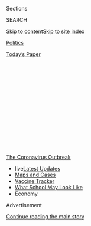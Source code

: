 <div id="app">

<div>

<div>

<div>

<div class="NYTAppHideMasthead css-1q2w90k e1suatyy0">

<div class="section css-ui9rw0 e1suatyy2">

<div class="css-eph4ug er09x8g0">

<div class="css-6n7j50">

</div>

<span class="css-1dv1kvn">Sections</span>

<div class="css-10488qs">

<span class="css-1dv1kvn">SEARCH</span>

</div>

[Skip to content](#site-content)[Skip to site
index](#site-index)

</div>

<div id="masthead-section-label" class="css-1wr3we4 eaxe0e00">

[Politics](https://www.nytimes.com/section/politics)

</div>

<div class="css-10698na e1huz5gh0">

</div>

</div>

<div id="masthead-bar-one" class="section hasLinks css-15hmgas e1csuq9d3">

<div class="css-uqyvli e1csuq9d0">

</div>

<div class="css-1uqjmks e1csuq9d1">

</div>

<div class="css-9e9ivx">

[](https://myaccount.nytimes.com/auth/login?response_type=cookie&client_id=vi)

</div>

<div class="css-1bvtpon e1csuq9d2">

[Today’s
Paper](https://www.nytimes.com/section/todayspaper)

</div>

</div>

</div>

</div>

<div data-aria-hidden="false">

<div id="site-content" data-role="main">

<div>

<div class="css-1aor85t" style="opacity:0.000000001;z-index:-1;visibility:hidden">

<div class="css-1hqnpie">

<div class="css-epjblv">

<span class="css-17xtcya">[Politics](/section/politics)</span><span class="css-x15j1o">|</span><span class="css-fwqvlz">Tensions
Persist Between Trump and Medical Advisers Over the
Coronavirus</span>

</div>

<div class="css-k008qs">

<div class="css-1iwv8en">

<span class="css-18z7m18"></span>

<div>

</div>

</div>

<span class="css-1n6z4y">https://nyti.ms/34aSdpC</span>

<div class="css-1705lsu">

<div class="css-4xjgmj">

<div class="css-4skfbu" data-role="toolbar" data-aria-label="Social Media Share buttons, Save button, and Comments Panel with current comment count" data-testid="share-tools">

  - 
  - 
  - 
  - 
    
    <div class="css-6n7j50">
    
    </div>

  - 

</div>

</div>

</div>

</div>

</div>

</div>

<div id="NYT_TOP_BANNER_REGION" class="css-13pd83m">

<div>

<div id="styln-prism-menu-1592847958612" class="section interactive-content interactive-size-medium css-1edisqu">

<div class="css-17ih8de interactive-body">

<div id="scroll-container" class="css-1gj85ro">

[<span class="styln-title-wrap"><span class="css-1pje3qr">The
Coronavirus</span><span class="css-1pje3qr">
Outbreak</span></span>](https://www.nytimes.com/news-event/coronavirus?action=click&pgtype=Article&state=default&region=TOP_BANNER&context=storylines_menu)

  - <span class="css-kqxiym" data-emphasize="true">live</span>[Latest
    Updates](https://www.nytimes.com/2020/08/01/world/coronavirus-covid-19.html?action=click&pgtype=Article&state=default&region=TOP_BANNER&context=storylines_menu)
  - [Maps and
    Cases](https://www.nytimes.com/interactive/2020/us/coronavirus-us-cases.html?action=click&pgtype=Article&state=default&region=TOP_BANNER&context=storylines_menu)
  - [Vaccine
    Tracker](https://www.nytimes.com/interactive/2020/science/coronavirus-vaccine-tracker.html?action=click&pgtype=Article&state=default&region=TOP_BANNER&context=storylines_menu)
  - [What School May Look
    Like](https://www.nytimes.com/interactive/2020/07/29/us/schools-reopening-coronavirus.html?action=click&pgtype=Article&state=default&region=TOP_BANNER&context=storylines_menu)
  - [Economy](https://www.nytimes.com/live/2020/07/31/business/stock-market-today-coronavirus?action=click&pgtype=Article&state=default&region=TOP_BANNER&context=storylines_menu)

</div>

</div>

</div>

</div>

</div>

<div id="top-wrapper" class="css-1sy8kpn">

<div id="top-slug" class="css-l9onyx">

Advertisement

</div>

[Continue reading the main
story](#after-top)

<div class="ad top-wrapper" style="text-align:center;height:100%;display:block;min-height:250px">

<div id="top" class="place-ad" data-position="top" data-size-key="top">

</div>

</div>

<div id="after-top">

</div>

</div>

<div>

<div id="sponsor-wrapper" class="css-1hyfx7x">

<div id="sponsor-slug" class="css-19vbshk">

Supported by

</div>

[Continue reading the main
story](#after-sponsor)

<div id="sponsor" class="ad sponsor-wrapper" style="text-align:center;height:100%;display:block">

</div>

<div id="after-sponsor">

</div>

</div>

<div class="css-186x18t">

</div>

<div class="css-1vkm6nb ehdk2mb0">

# Tensions Persist Between Trump and Medical Advisers Over the Coronavirus

</div>

The president’s public refusal to wear a mask was the latest way he has
cast doubt on their recommendations.

<div class="css-79elbk" data-testid="photoviewer-wrapper">

<div class="css-z3e15g" data-testid="photoviewer-wrapper-hidden">

</div>

<div class="css-1a48zt4 ehw59r15" data-testid="photoviewer-children">

![<span class="css-16f3y1r e13ogyst0" data-aria-hidden="true">President
Trump on Friday in the Cabinet Room. He has decided to let states choose
whether or not to shut down businesses and public life as they address
medical
needs.</span><span class="css-cnj6d5 e1z0qqy90" itemprop="copyrightHolder"><span class="css-1ly73wi e1tej78p0">Credit...</span><span><span>Doug
Mills/The New York
Times</span></span></span>](https://static01.nyt.com/images/2020/04/03/us/politics/03dc-virus-trump1/merlin_171264774_d842ebd0-d2c8-460c-b6cb-86316fe28fee-articleLarge.jpg?quality=75&auto=webp&disable=upscale)

</div>

</div>

<div class="css-18e8msd">

<div class="css-vp77d3 epjyd6m0">

<div class="css-1baulvz">

By [<span class="css-1baulvz" itemprop="name">Peter
Baker</span>](https://www.nytimes.com/by/peter-baker),
[<span class="css-1baulvz" itemprop="name">Maggie
Haberman</span>](https://www.nytimes.com/by/maggie-haberman) and
[<span class="css-1baulvz last-byline" itemprop="name">James
Glanz</span>](https://www.nytimes.com/by/james-glanz)

</div>

</div>

  - 
    
    <div class="css-ld3wwf e16638kd2">
    
    April 3,
    2020
    
    </div>

  - 
    
    <div class="css-4xjgmj">
    
    <div class="css-d8bdto" data-role="toolbar" data-aria-label="Social Media Share buttons, Save button, and Comments Panel with current comment count" data-testid="share-tools">
    
      - 
      - 
      - 
      - 
        
        <div class="css-6n7j50">
        
        </div>
    
      - 
    
    </div>
    
    </div>

</div>

</div>

<div class="section meteredContent css-1r7ky0e" name="articleBody" itemprop="articleBody">

<div class="css-1fanzo5 StoryBodyCompanionColumn">

<div class="css-53u6y8">

WASHINGTON — Rarely has the schism between President Trump and his own
public health advisers over the coronavirus pandemic been put on display
quite so starkly. Even as he announced a new federal recommendation on
Friday that Americans wear masks when out in public, he immediately
disavowed it: “I am choosing not to do it.”

The striking dichotomy underscored how often Mr. Trump has been at odds
with the medical experts seeking to guide his handling of the outbreak
as well as some of the governors fighting it on the front lines, despite
his move to extend social distancing guidelines through April 30 and his
acknowledgment that the death toll could be staggering.

While the health specialists and some governors press for a more
aggressive, uniform national approach to the virus, the president has
resisted expanding limits on daily life and sought to shift blame to the
states for being unprepared to deal with the coronavirus. While they
sound the alarm and call for more federal action, Mr. Trump has
deflected responsibility and left it to others to take a more aggressive
stance.

Some of the president’s health advisers in recent days have argued that
restrictions on social interaction and economic activity that have shut
down much of the nation need to be expanded to all 50 states and that
more Americans need to adopt them. Mr. Trump, by contrast, has
characterized the crisis as generally limited to hot spots like New
York, California and Michigan and has expressed no support for a
nationwide lockdown. “I would leave it to the governors,” he said on
Friday.

</div>

</div>

<div class="css-1fanzo5 StoryBodyCompanionColumn">

<div class="css-53u6y8">

As hospitals cope with shortages of medical equipment, the
administration on Friday also rewrote the federal government’s stated
mission for its stockpile of supplies to make clear that it sees itself
as playing a secondary role to the states. Where the federal government
once said the stockpile “ensures that the right medicines and supplies
get to those who need the most,” the revised version said the federal
stockpile’s role was merely to “supplement state and local supplies.”

The tension over the scale of the federal response comes as the
president defends his administration’s reaction to the pandemic that has
now infected more than 270,000 people in the United States and has
[killed more
than 7,000](https://www.nytimes.com/interactive/2020/us/coronavirus-us-cases.html).
New polls showed that public support for Mr. Trump’s handling of the
crisis has begun to slip, a worrisome development for a president
seeking re-election in the fall.

Mr. Trump’s decision to take a back seat to the states by leaving it to
them to decide whether to shut down public life and insisting they take
the lead in addressing shortages amounts to a remarkable deference by a
president who typically makes himself the center of the action. It also
contrasts with his own self-description as a wartime president leading a
great battle against an invisible enemy.

It underscores both pragmatic and political imperatives for Mr. Trump,
reflecting a traditional federalist approach that eschews imposing a
one-size-fits-all national standard on states. But it also shows the
president’s desire to blame the governors rather than accept any
responsibility for shortages of ventilators, masks and other critical
supplies.

The most fundamental point of conflict centers over how broadly the
virtual lockdown of many states in the Midwest and on the East and West
Coasts should be expanded. Dr. Anthony S. Fauci, the director of the
National Institute of Allergy and Infectious Diseases, said stay-at-home
orders should be extended to the entire nation.

</div>

</div>

<div class="css-1fanzo5 StoryBodyCompanionColumn">

<div class="css-53u6y8">

“I don’t understand why that’s not happening,” [Dr. Fauci said Thursday
night on
CNN](https://www.cnn.com/2020/04/02/politics/fauci-stay-home-coronavirus-states-cnntv/index.html).
“The tension between federally mandated versus states’ rights to do what
they want is something I don’t want to get into. But if you look at what
is going on in this country, I don’t understand why we’re not doing
that. We really should
be.”

<div id="NYT_MAIN_CONTENT_1_REGION" class="css-9tf9ac">

<div>

<div id="styln-covid-updates-world" class="section interactive-content interactive-size-medium css-1ftcdic">

<div class="css-17ih8de interactive-body">

<div id="styln-briefing-block" data-asset-id="QXJ0aWNsZTpueXQ6Ly9hcnRpY2xlLzhiMjRmNTQ0LWVhMmUtNTlmNC1hMDZiLTM0YWI3YTlmN2E4YQ==">

<div class="briefing-block-header-section">

# [Latest Updates: Global Coronavirus Outbreak](https://www.nytimes.com/2020/08/01/world/coronavirus-covid-19.html?action=click&pgtype=Article&state=default&region=MAIN_CONTENT_1&context=storylines_live_updates)

<div class="briefing-block-ts">

Updated 2020-08-02T07:42:09.613Z

</div>

</div>

  - [The U.S. reels as July cases more than double the total of any
    other
    month.](https://www.nytimes.com/2020/08/01/world/coronavirus-covid-19.html?action=click&pgtype=Article&state=default&region=MAIN_CONTENT_1&context=storylines_live_updates#link-34047410)
  - [Top U.S. officials work to break an impasse over the federal
    jobless
    benefit.](https://www.nytimes.com/2020/08/01/world/coronavirus-covid-19.html?action=click&pgtype=Article&state=default&region=MAIN_CONTENT_1&context=storylines_live_updates#link-780ec966)
  - [Its outbreak untamed, Melbourne goes into even greater
    lockdown.](https://www.nytimes.com/2020/08/01/world/coronavirus-covid-19.html?action=click&pgtype=Article&state=default&region=MAIN_CONTENT_1&context=storylines_live_updates#link-2bc8948)

<div class="briefing-block-footer">

<div class="briefing-block-footer-meta">

[See more
updates](https://www.nytimes.com/2020/08/01/world/coronavirus-covid-19.html?action=click&pgtype=Article&state=default&region=MAIN_CONTENT_1&context=storylines_live_updates)

</div>

<div class="briefing-block-briefinglinks">

<span>More live coverage:</span>
[Markets](https://www.nytimes.com/live/2020/07/31/business/stock-market-today-coronavirus?action=click&pgtype=Article&state=default&region=MAIN_CONTENT_1&context=storylines_live_updates)

</div>

</div>

</div>

</div>

</div>

</div>

</div>

His comments came after a telling interchange between Mr. Trump and Dr.
Deborah L. Birx, the White House pandemic response coordinator, at the
briefing on Thursday. Dr. Birx expressed concern that too many Americans
were not following the guidelines.

</div>

</div>

<div class="css-79elbk" data-testid="photoviewer-wrapper">

<div class="css-z3e15g" data-testid="photoviewer-wrapper-hidden">

</div>

<div class="css-1a48zt4 ehw59r15" data-testid="photoviewer-children">

![<span class="css-16f3y1r e13ogyst0" data-aria-hidden="true">Mr. Trump
interjected on Thursday as Dr. Deborah L. Birx spoke about her concern
that too many Americans were not following the social distancing
guidelines.</span><span class="css-cnj6d5 e1z0qqy90" itemprop="copyrightHolder"><span class="css-1ly73wi e1tej78p0">Credit...</span><span>Doug
Mills/The New York
Times</span></span>](https://static01.nyt.com/images/2020/04/03/us/politics/03dc-virus-trump2/merlin_171235779_e4d29f0d-47f9-40e0-a189-38bfd1aba030-articleLarge.jpg?quality=75&auto=webp&disable=upscale)

</div>

</div>

<div class="css-1fanzo5 StoryBodyCompanionColumn">

<div class="css-53u6y8">

“I can tell by the curve and, as it is today, that not every American is
following it,” she said. “And so this is really a call to action. We see
Spain, we see Italy, we see France, we see Germany, when we see others
beginning to bend their curves. We can bend ours, but it means everybody
has to take that same responsibility as Americans.”

When she returned to the issue a few minutes later, Mr. Trump tried to
recalibrate her remarks.

“But, Deborah, aren’t you referring to just a few states?” he said.
“Because many of those states are dead flat.”

“Yes, there are states that are dead flat,” she agreed. “But you know,
what changes the curve is a new Detroit, a new Chicago, a new New
Orleans, a new Colorado. Those change the curves because it all of a
sudden spikes with the number of new cases.” In other words, without
taking action, “dead flat” states can suddenly become hot spots.

The interplay was a rare instance of Mr. Trump doing in real time on
camera what officials have repeatedly denied that he does behind the
scenes — attempting to water down the effect of what the medical experts
were saying.

</div>

</div>

<div class="css-1fanzo5 StoryBodyCompanionColumn">

<div class="css-53u6y8">

[In a video that leaked online last
week,](https://abcnews.go.com/Politics/candid-talk-dr-fauci-future-restrictions-white-house/story?id=69901189)
Dr. Fauci was seen telling colleagues at the National Institutes of
Health that he regularly made suggestions for the president’s prepared
remarks before the daily briefings but that Mr. Trump “almost always”
ignores them.

Where Dr. Fauci and the president have differed most strongly is on the
therapeutic potential of chloroquines to treat people who have the
coronavirus. Mr. Trump has said the drugs, which are approved by the
Food and Drug Administration for off-label uses aside from their
intended treatment of ailments like lupus and rheumatoid arthritis,
could be a “game-changer.”

But Dr. Fauci has repeatedly sounded a note of skepticism, much to the
president’s frustration. “I think we’ve got to be careful that we don’t
make that majestic leap to assume that this is a knockout drug,” Dr.
Fauci said Friday in an interview on “Fox & Friends.”

Mr. Trump has also tried in recent days to blame states for shortages of
medical equipment. “They should have had more ventilators,” he said on
Friday.

Jared Kushner, the president’s son-in-law and senior adviser, said at
Thursday’s briefing that the federal stockpile was not for states to
rely on. “The notion of the federal stockpile was it’s supposed to be
our stockpile,” Mr. Kushner said. “It’s not supposed to be states’
stockpiles that they then use.”

A day later, on Friday, the description on [the Department of Health and
Human Services’ website for its Strategic National
Stockpile](https://www.phe.gov/about/sns/Pages/default.aspx) was altered
evidently to reflect that viewpoint.

</div>

</div>

<div class="css-1fanzo5 StoryBodyCompanionColumn">

<div class="css-53u6y8">

Previously, the website said: “Strategic National Stockpile is the
nation’s largest supply of lifesaving pharmaceuticals and medical
supplies for use in a public health emergency severe enough to cause
local supplies to run
out.”

</div>

</div>

<div class="css-79elbk" data-testid="photoviewer-wrapper">

<div class="css-z3e15g" data-testid="photoviewer-wrapper-hidden">

</div>

<div class="css-1a48zt4 ehw59r15" data-testid="photoviewer-children">

<div class="css-1xdhyk6 erfvjey0">

<span class="css-1ly73wi e1tej78p0">Image</span>

<div class="css-zjzyr8">

<div data-testid="lazyimage-container" style="height:257.77777777777777px">

</div>

</div>

</div>

<span class="css-16f3y1r e13ogyst0" data-aria-hidden="true">Dr. Anthony
S. Fauci, the director of the National Institute of Allergy and
Infectious Diseases, said stay-at-home orders should be extended to the
entire
nation.</span><span class="css-cnj6d5 e1z0qqy90" itemprop="copyrightHolder"><span class="css-1ly73wi e1tej78p0">Credit...</span><span>Doug
Mills/The New York Times</span></span>

</div>

</div>

<div class="css-1fanzo5 StoryBodyCompanionColumn">

<div class="css-53u6y8">

“When state, local, tribal and territorial responders request federal
assistance to support their response efforts,” it continued, “the
stockpile ensures that the right medicines and supplies get to those who
need the most during an emergency.” It went on to say the stockpile
“contains enough supplies to respond to multiple large-scale
emergencies
simultaneously.”

<div id="NYT_MAIN_CONTENT_3_REGION" class="css-9tf9ac">

<div>

<div id="styln-prism-freeform-1594220623585" class="section interactive-content interactive-size-medium css-1ftcdic">

<div class="css-17ih8de interactive-body">

<div id="prism-freeform-block-62021" class="css-19mumt8" data-role="complementary" data-storyline="The Coronavirus Outbreak" data-truncated="true" tabindex="0">

<div class="css-a8d9oz">

<div class="css-eb027h">

[](https://www.nytimes.com/news-event/coronavirus?action=click&pgtype=Article&state=default&region=MAIN_CONTENT_3&context=storylines_faq)

### The Coronavirus Outbreak ›

#### Frequently Asked Questions

Updated July 27, 2020

  - #### Should I refinance my mortgage?
    
      - [It could be a good
        idea,](https://www.nytimes.com/article/coronavirus-money-unemployment.html?action=click&pgtype=Article&state=default&region=MAIN_CONTENT_3&context=storylines_faq)
        because mortgage rates have [never been
        lower.](https://www.nytimes.com/2020/07/16/business/mortgage-rates-below-3-percent.html?action=click&pgtype=Article&state=default&region=MAIN_CONTENT_3&context=storylines_faq)
        Refinancing requests have pushed mortgage applications to some
        of the highest levels since 2008, so be prepared to get in line.
        But defaults are also up, so if you’re thinking about buying a
        home, be aware that some lenders have tightened their standards.

  - #### What is school going to look like in September?
    
      - It is unlikely that many schools will return to a normal
        schedule this fall, requiring the grind of [online
        learning](https://www.nytimes.com/2020/06/05/us/coronavirus-education-lost-learning.html?action=click&pgtype=Article&state=default&region=MAIN_CONTENT_3&context=storylines_faq),
        [makeshift child
        care](https://www.nytimes.com/2020/05/29/us/coronavirus-child-care-centers.html?action=click&pgtype=Article&state=default&region=MAIN_CONTENT_3&context=storylines_faq)
        and [stunted
        workdays](https://www.nytimes.com/2020/06/03/business/economy/coronavirus-working-women.html?action=click&pgtype=Article&state=default&region=MAIN_CONTENT_3&context=storylines_faq)
        to continue. California’s two largest public school districts —
        Los Angeles and San Diego — said on July 13, that [instruction
        will be remote-only in the
        fall](https://www.nytimes.com/2020/07/13/us/lausd-san-diego-school-reopening.html?action=click&pgtype=Article&state=default&region=MAIN_CONTENT_3&context=storylines_faq),
        citing concerns that surging coronavirus infections in their
        areas pose too dire a risk for students and teachers. Together,
        the two districts enroll some 825,000 students. They are the
        largest in the country so far to abandon plans for even a
        partial physical return to classrooms when they reopen in
        August. For other districts, the solution won’t be an
        all-or-nothing approach. [Many
        systems](https://bioethics.jhu.edu/research-and-outreach/projects/eschool-initiative/school-policy-tracker/),
        including the nation’s largest, New York City, are devising
        [hybrid
        plans](https://www.nytimes.com/2020/06/26/us/coronavirus-schools-reopen-fall.html?action=click&pgtype=Article&state=default&region=MAIN_CONTENT_3&context=storylines_faq)
        that involve spending some days in classrooms and other days
        online. There’s no national policy on this yet, so check with
        your municipal school system regularly to see what is happening
        in your community.

  - #### Is the coronavirus airborne?
    
      - The coronavirus [can stay aloft for hours in tiny droplets in
        stagnant
        air](https://www.nytimes.com/2020/07/04/health/239-experts-with-one-big-claim-the-coronavirus-is-airborne.html?action=click&pgtype=Article&state=default&region=MAIN_CONTENT_3&context=storylines_faq),
        infecting people as they inhale, mounting scientific evidence
        suggests. This risk is highest in crowded indoor spaces with
        poor ventilation, and may help explain super-spreading events
        reported in meatpacking plants, churches and restaurants. [It’s
        unclear how often the virus is
        spread](https://www.nytimes.com/2020/07/06/health/coronavirus-airborne-aerosols.html?action=click&pgtype=Article&state=default&region=MAIN_CONTENT_3&context=storylines_faq)
        via these tiny droplets, or aerosols, compared with larger
        droplets that are expelled when a sick person coughs or sneezes,
        or transmitted through contact with contaminated surfaces, said
        Linsey Marr, an aerosol expert at Virginia Tech. Aerosols are
        released even when a person without symptoms exhales, talks or
        sings, according to Dr. Marr and more than 200 other experts,
        who [have outlined the evidence in an open letter to the World
        Health
        Organization](https://academic.oup.com/cid/article/doi/10.1093/cid/ciaa939/5867798).

  - #### What are the symptoms of coronavirus?
    
      - Common symptoms [include fever, a dry cough, fatigue and
        difficulty breathing or shortness of
        breath.](https://www.nytimes.com/article/symptoms-coronavirus.html?action=click&pgtype=Article&state=default&region=MAIN_CONTENT_3&context=storylines_faq)
        Some of these symptoms overlap with those of the flu, making
        detection difficult, but runny noses and stuffy sinuses are less
        common. [The C.D.C. has
        also](https://www.nytimes.com/2020/04/27/health/coronavirus-symptoms-cdc.html?action=click&pgtype=Article&state=default&region=MAIN_CONTENT_3&context=storylines_faq)
        added chills, muscle pain, sore throat, headache and a new loss
        of the sense of taste or smell as symptoms to look out for. Most
        people fall ill five to seven days after exposure, but symptoms
        may appear in as few as two days or as many as 14 days.

  - #### Does asymptomatic transmission of Covid-19 happen?
    
      - So far, the evidence seems to show it does. A widely cited
        [paper](https://www.nature.com/articles/s41591-020-0869-5)
        published in April suggests that people are most infectious
        about two days before the onset of coronavirus symptoms and
        estimated that 44 percent of new infections were a result of
        transmission from people who were not yet showing symptoms.
        Recently, a top expert at the World Health Organization stated
        that transmission of the coronavirus by people who did not have
        symptoms was “very rare,” [but she later walked back that
        statement.](https://www.nytimes.com/2020/06/09/world/coronavirus-updates.html?action=click&pgtype=Article&state=default&region=MAIN_CONTENT_3&context=storylines_faq#link-1f302e21)

<div id="styln-survey-component-62021" class="styln-survey-component" data-surveyname="faq" data-surveystoryline="coronavirus">

</div>

</div>

<div class="css-6mllg9">

</div>

<div class="css-pmm6ed">

<span class="css-5gimkt"></span>

</div>

</div>

</div>

</div>

</div>

</div>

</div>

But after the revisions, first noticed by the journalist Laura Bassett,
the website on Friday said that the role of the stockpile was to
“supplement state and local supplies during public health
emergencies.”

“Many states have products stockpiled as well,” it said.

“The supplies, medicines and devices for lifesaving care contained in
the stockpile,” the site added, “can be used as a short-term stopgap
buffer when the immediate supply of adequate amounts of these materials
may not be immediately available.”

The explosive growth of the virus in many cities over the past two weeks
has made clear that the United States has not been following the
trajectory of places like Taiwan, Japan and Hong Kong that have kept
outbreaks relatively contained so far. And the country has not begun to
see the number of new cases level off yet, as Italy has.

Several scientists said it was too early to make ironclad statements
about whether social distancing was having a powerful effect. In a few
cities that acted early, including New York, San Francisco and Seattle,
new reported cases have begun to slow, providing some optimism that
control measures work.

“The growth rate in New York City is slowing. We do have evidence that
measures we put in place two or three weeks ago may be having an
effect,” said Jeffrey Shaman, a professor of environmental health
sciences at Columbia University. Data from Seattle and San Francisco, he
said, shows “they’ve slowed it in spots.”

</div>

</div>

<div class="css-1fanzo5 StoryBodyCompanionColumn">

<div class="css-53u6y8">

“But whether they’re going to hold onto it is an open question,” he
added.

The number of cases and deaths in New York City has continued to rise
quickly in recent days. More than 30,000 new cases in the metro area
were reported since Monday for a total of more than 100,000 cases
overall.

The United States has seen new hot spots in New Orleans, Indianapolis,
Chicago, Detroit and other cities that did not significantly reduce how
much people traveled until mid- to late-March, leaving open a critical
window for exponential growth.

Florida, which took longer than most of the country to issue a
stay-at-home order and reduce the distances that people traveled,
reported increasing cases this week in the Miami, Tampa and Jacksonville
areas. Experts say the [delays in keeping people at
home](https://www.nytimes.com/interactive/2020/04/02/us/coronavirus-social-distancing.html)
in Florida and much of the Southeast could make those areas more
vulnerable to outbreaks in coming weeks.

The low testing rate among the population can also muddle any assessment
of the effect of distancing measures so far, said Lauren Ancel Meyers, a
professor of biology and statistics at the University of Texas at
Austin.

“In many of these other places, where social distancing measures were
enacted very recently, it would be very difficult to see it in the data
yet,” Dr. Meyers said. “Even if it’s effective.”

Peter Baker reported from Washington, and Maggie Haberman and James
Glanz from New York. Josh Katz contributed reporting from New York.

</div>

</div>

<div>

</div>

</div>

<div>

</div>

<div>

</div>

<div>

</div>

<div>

<div id="bottom-wrapper" class="css-1ede5it">

<div id="bottom-slug" class="css-l9onyx">

Advertisement

</div>

[Continue reading the main
story](#after-bottom)

<div id="bottom" class="ad bottom-wrapper" style="text-align:center;height:100%;display:block;min-height:90px">

</div>

<div id="after-bottom">

</div>

</div>

</div>

</div>

</div>

## Site Index

<div>

</div>

## Site Information Navigation

  - [© <span>2020</span> <span>The New York Times
    Company</span>](https://help.nytimes.com/hc/en-us/articles/115014792127-Copyright-notice)

<!-- end list -->

  - [NYTCo](https://www.nytco.com/)
  - [Contact
    Us](https://help.nytimes.com/hc/en-us/articles/115015385887-Contact-Us)
  - [Work with us](https://www.nytco.com/careers/)
  - [Advertise](https://nytmediakit.com/)
  - [T Brand Studio](http://www.tbrandstudio.com/)
  - [Your Ad
    Choices](https://www.nytimes.com/privacy/cookie-policy#how-do-i-manage-trackers)
  - [Privacy](https://www.nytimes.com/privacy)
  - [Terms of
    Service](https://help.nytimes.com/hc/en-us/articles/115014893428-Terms-of-service)
  - [Terms of
    Sale](https://help.nytimes.com/hc/en-us/articles/115014893968-Terms-of-sale)
  - [Site
    Map](https://spiderbites.nytimes.com)
  - [Help](https://help.nytimes.com/hc/en-us)
  - [Subscriptions](https://www.nytimes.com/subscription?campaignId=37WXW)

</div>

</div>

</div>

</div>
